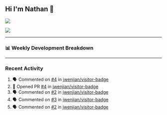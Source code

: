 ## Hi I'm Nathan 👋

![](https://visitor-badge.laobi.icu/badge?page_id=nathan13888.visiter.badge)

![](https://github-readme-stats.vercel.app/api?username=Nathan13888&show_icons=true&title_color=fff&icon_color=87CEFA&text_color=9f9f9f&bg_color=151515)

---

### 📊 Weekly Development Breakdown
<!--START_SECTION:waka-->
<!--END_SECTION:waka-->

---

### Recent Activity

<!--START_SECTION:activity-->
1. 🗣 Commented on [#4](https://github.com//jwenjian/visitor-badge/issues/4) in [jwenjian/visitor-badge](https://github.com//jwenjian/visitor-badge)
2. 💪 Opened PR [#4](https://github.com//jwenjian/visitor-badge/pull/4) in [jwenjian/visitor-badge](https://github.com//jwenjian/visitor-badge)
3. 🗣 Commented on [#2](https://github.com//jwenjian/visitor-badge/issues/2) in [jwenjian/visitor-badge](https://github.com//jwenjian/visitor-badge)
4. 🗣 Commented on [#3](https://github.com//jwenjian/visitor-badge/issues/3) in [jwenjian/visitor-badge](https://github.com//jwenjian/visitor-badge)
5. 🗣 Commented on [#2](https://github.com//jwenjian/visitor-badge/issues/2) in [jwenjian/visitor-badge](https://github.com//jwenjian/visitor-badge)
<!--END_SECTION:activity-->
